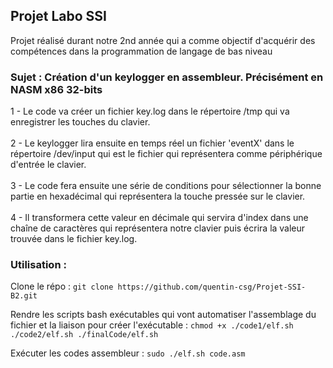 ## Projet Labo SSI

Projet réalisé durant notre 2nd année qui a comme objectif d'acquérir des compétences dans la programmation de langage de bas niveau

### Sujet : Création d'un keylogger en assembleur. Précisément en NASM x86 32-bits

1 - Le code va créer un fichier key.log dans le répertoire /tmp qui va  enregistrer les touches du clavier. \
\
2 - Le keylogger lira ensuite en temps réel un fichier 'eventX' dans le répertoire /dev/input qui est le fichier qui représentera comme périphérique d'entrée le clavier. \
\
3 - Le code fera ensuite une série de conditions pour sélectionner la bonne partie en hexadécimal qui représentera la touche pressée sur le clavier. \
\
4 - Il transformera cette valeur en décimale qui servira d'index dans une chaîne de caractères qui représentera notre clavier puis écrira la valeur trouvée dans le fichier key.log.


### Utilisation :
Clone le répo :
```git clone https://github.com/quentin-csg/Projet-SSI-B2.git```

Rendre les scripts bash exécutables qui vont automatiser l'assemblage du fichier et la liaison pour créer l'exécutable :
```chmod +x ./code1/elf.sh ./code2/elf.sh ./finalCode/elf.sh```

Exécuter les codes assembleur :
```sudo ./elf.sh code.asm```
 
